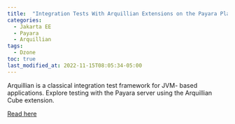 ```yaml
---
title:  "Integration Tests With Arquillian Extensions on the Payara Platform"
categories: 
  - Jakarta EE
  - Payara
  - Arquillian
tags:
  - Dzone
toc: true
last_modified_at: 2022-11-15T08:05:34-05:00
---
```


Arquillian is a classical integration test framework for JVM- based applications. Explore testing with the Payara server using the Arquillian Cube extension.

[Read here](https://dzone.com/articles/integration-tests-with-arquillian-extensions-on-the-payara-platform)
